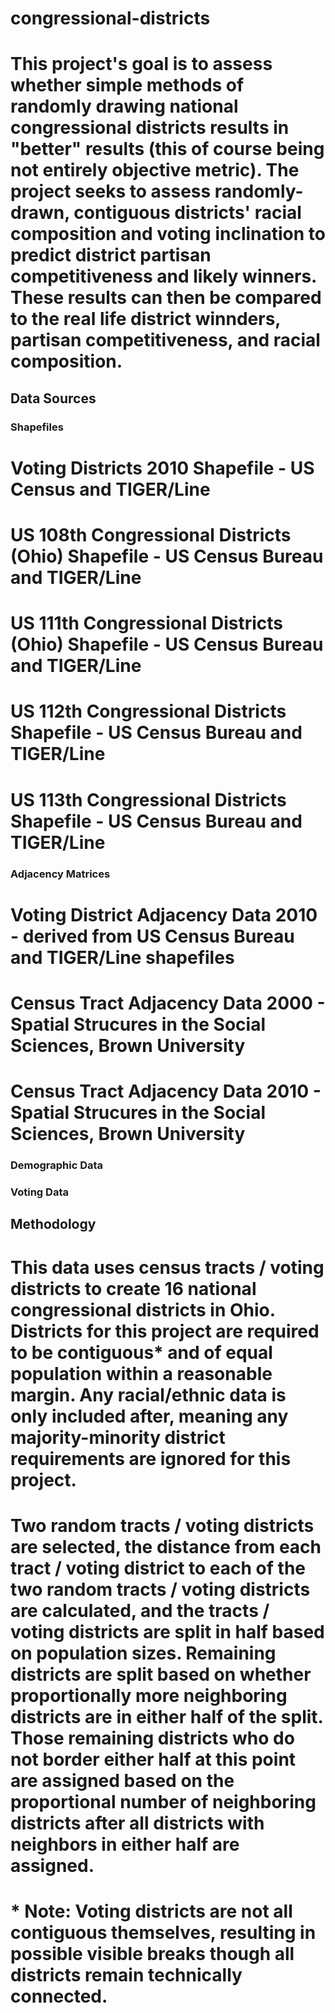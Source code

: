 # congressional-districts


# This project's goal is to assess whether simple methods of randomly drawing national congressional districts results in "better" results (this of course being not entirely objective metric). The project seeks to assess randomly-drawn, contiguous districts' racial composition and voting inclination to predict district partisan competitiveness and likely winners. These results can then be compared to the real life district winnders, partisan competitiveness, and racial composition.

## Data Sources

### Shapefiles
# Voting Districts 2010 Shapefile - US Census and TIGER/Line
# US 108th Congressional Districts (Ohio) Shapefile - US Census Bureau and TIGER/Line
# US 111th Congressional Districts (Ohio) Shapefile - US Census Bureau and TIGER/Line
# US 112th Congressional Districts Shapefile - US Census Bureau and TIGER/Line
# US 113th Congressional Districts Shapefile - US Census Bureau and TIGER/Line

### Adjacency Matrices
# Voting District Adjacency Data 2010 - derived from US Census Bureau and TIGER/Line shapefiles
# Census Tract Adjacency Data 2000 - Spatial Strucures in the Social Sciences, Brown University
# Census Tract Adjacency Data 2010 - Spatial Strucures in the Social Sciences, Brown University

### Demographic Data

### Voting Data

## Methodology
# This data uses census tracts / voting districts to create 16 national congressional districts in Ohio. Districts for this project are required to be contiguous* and of equal population within a reasonable margin. Any racial/ethnic data is only included after, meaning any majority-minority district requirements are ignored for this project.

# Two random tracts / voting districts are selected, the distance from each tract / voting district to each of the two random tracts / voting districts are calculated, and the tracts / voting districts are split in half based on population sizes. Remaining districts are split based on whether proportionally more neighboring districts are in either half of the split. Those remaining districts who do not border either half at this point are assigned based on the proportional number of neighboring districts after all districts with neighbors in either half are assigned.

# * Note: Voting districts are not all contiguous themselves, resulting in possible visible breaks though all districts remain  technically connected.